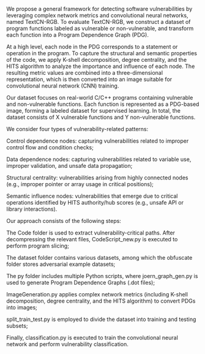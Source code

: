 We propose a general framework for detecting software vulnerabilities by leveraging complex network metrics and convolutional neural networks, named TextCN-RGB. To evaluate TextCN-RGB, we construct a dataset of program functions labeled as vulnerable or non-vulnerable, and transform each function into a Program Dependence Graph (PDG).

At a high level, each node in the PDG corresponds to a statement or operation in the program. To capture the structural and semantic properties of the code, we apply K-shell decomposition, degree centrality, and the HITS algorithm to analyze the importance and influence of each node. The resulting metric values are combined into a three-dimensional representation, which is then converted into an image suitable for convolutional neural network (CNN) training.

Our dataset focuses on real-world C/C++ programs containing vulnerable and non-vulnerable functions. Each function is represented as a PDG-based image, forming a labeled dataset for supervised learning. In total, the dataset consists of X vulnerable functions and Y non-vulnerable functions.

We consider four types of vulnerability-related patterns:

Control dependence nodes: capturing vulnerabilities related to improper control flow and condition checks;

Data dependence nodes: capturing vulnerabilities related to variable use, improper validation, and unsafe data propagation;

Structural centrality: vulnerabilities arising from highly connected nodes (e.g., improper pointer or array usage in critical positions);

Semantic influence nodes: vulnerabilities that emerge due to critical operations identified by HITS authority/hub scores (e.g., unsafe API or library interactions).

Our approach consists of the following steps:

The Code folder is used to extract vulnerability-critical paths. After decompressing the relevant files, CodeScript_new.py is executed to perform program slicing;

The dataset folder contains various datasets, among which the obfuscate folder stores adversarial example datasets;

The py folder includes multiple Python scripts, where joern_graph_gen.py is used to generate Program Dependence Graphs (.dot files);

ImageGeneration.py applies complex network metrics (including K-shell decomposition, degree centrality, and the HITS algorithm) to convert PDGs into images;

split_train_test.py is employed to divide the dataset into training and testing subsets;

Finally, classification.py is executed to train the convolutional neural network and perform vulnerability classification.
